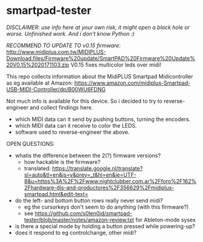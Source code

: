 # smartpad-tester

*DISCLAIMER: use info here at your own risk, it might open a black hole or worse. Unfinished work. And i don't know Python :)*

*RECOMMEND TO UPDATE TO v0.15 firmware:* http://www.midiplus.com.tw/MIDIPLUS-Download.files/Firmware%20update/SmartPAD%20Firmware%20Update%20V0.15%2020171103.zip
V0.15 fixes multicolor leds over midi!

This repo collects information about the MidiPLUS Smartpad Midicontroller as eg available at Amazon:
https://www.amazon.com/midiplus-Smartpad-USB-MIDI-Controller/dp/B00WU6FDNG

Not much info is available for this device. So i decided to try to reverse-engineer and collect findings here.

* which MIDI data can it send by pushing buttons, turning the encoders.
* which MIDI data can it receive to color the LEDS.
* software used to reverse-engineer the above.


OPEN QUESTIONS:
* whatis the difference between the 2(?) firmware versions?
   * how hackable is the firmware?
   * translated: https://translate.google.nl/translate?sl=auto&tl=en&js=y&prev=_t&hl=en&ie=UTF-8&u=https%3A%2F%2Fwww.nightclubber.com.ar%2Fforo%2F162%2Fhardware-djs-and-productores%2F356629%2Fmidiplus-smartpad.html&edit-text=
* do the left- and bottom button rows really never send midi?
   * eg the cursorkeys don't seem to do anything (with this firmware?)
   * see https://github.com/s0len0id/smartpad-tester/blob/master/notes/amazon-review.txt for Ableton-mode sysex
* is there a special mode by holding a button pressed while powering-up?
* does it respond to eg controlchange, other midi?
